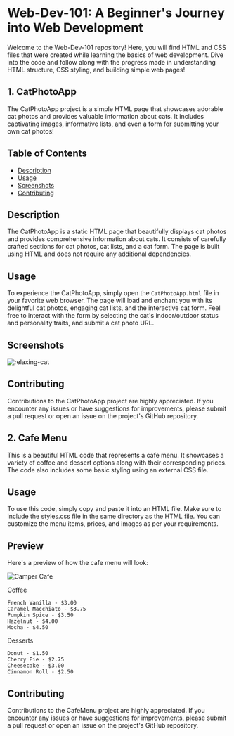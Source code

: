 # Web-Dev-101: A Beginner's Journey into Web Development

Welcome to the Web-Dev-101 repository! Here, you will find HTML and CSS files that were created while learning the basics of web development. Dive into the code and follow along with the progress made in understanding HTML structure, CSS styling, and building simple web pages!

## 1. CatPhotoApp

The CatPhotoApp project is a simple HTML page that showcases adorable cat photos and provides valuable information about cats. It includes captivating images, informative lists, and even a form for submitting your own cat photos!

## Table of Contents

- [Description](#description)
- [Usage](#usage)
- [Screenshots](#screenshots)
- [Contributing](#contributing)

## Description

The CatPhotoApp is a static HTML page that beautifully displays cat photos and provides comprehensive information about cats. It consists of carefully crafted sections for cat photos, cat lists, and a cat form. The page is built using HTML and does not require any additional dependencies.

## Usage

To experience the CatPhotoApp, simply open the `CatPhotoApp.html` file in your favorite web browser. The page will load and enchant you with its delightful cat photos, engaging cat lists, and the interactive cat form. Feel free to interact with the form by selecting the cat's indoor/outdoor status and personality traits, and submit a cat photo URL.

## Screenshots

![relaxing-cat](https://github.com/SJ-2004/web-dev-101/assets/97745323/1e9c3dc2-c263-4edf-96a2-f288868a0e02)

## Contributing

Contributions to the CatPhotoApp project are highly appreciated. If you encounter any issues or have suggestions for improvements, please submit a pull request or open an issue on the project's GitHub repository.

## 2. Cafe Menu

This is a beautiful HTML code that represents a cafe menu. It showcases a variety of coffee and dessert options along with their corresponding prices. The code also includes some basic styling using an external CSS file.

## Usage

To use this code, simply copy and paste it into an HTML file. Make sure to include the styles.css file in the same directory as the HTML file. You can customize the menu items, prices, and images as per your requirements.

## Preview

Here's a preview of how the cafe menu will look:

![Camper Cafe](https://github.com/SJ-2004/web-dev-101/assets/97745323/e863fe2c-4c99-4c42-bc19-ca5b8a3cfc6a)

Coffee

    French Vanilla - $3.00
    Caramel Macchiato - $3.75
    Pumpkin Spice - $3.50
    Hazelnut - $4.00
    Mocha - $4.50

Desserts

    Donut - $1.50
    Cherry Pie - $2.75
    Cheesecake - $3.00
    Cinnamon Roll - $2.50

## Contributing

Contributions to the CafeMenu project are highly appreciated. If you encounter any issues or have suggestions for improvements, please submit a pull request or open an issue on the project's GitHub repository.
